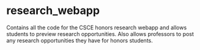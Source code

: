 # research_webapp

Contains all the code for the CSCE honors research webapp and allows students to preview research opportunities. Also allows professors to post any research opportunities they have for honors students.
